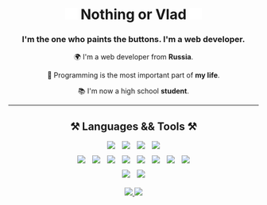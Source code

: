 <h1 align="center">
    <img src="assets/staycharlie-charlie2.gif">
    Nothing or Vlad 
    <img src="assets/staycharlie-charlie2.gif">
</h1>

<h3 align="center">I'm the one who paints the buttons. I'm a web developer.</h3>

<div align="center">

🌍 I'm a web developer from **Russia**.

💓 Programming is the most important part of **my life**.

📚 I'm now a high school **student**.
</div>

<hr/>

<div align="center">
    <h2 align="center">⚒️ Languages && Tools ⚒️</h2>
    <div style="margin-bottom: 10px;">
        <img src="https://cdn.jsdelivr.net/gh/devicons/devicon/icons/javascript/javascript-plain.svg" width="38" style="margin-right: 10px"/>
        <img src="https://cdn.jsdelivr.net/gh/devicons/devicon/icons/typescript/typescript-plain.svg" width="38" style="margin-right: 10px"/>
        <img src="https://cdn.jsdelivr.net/gh/devicons/devicon/icons/html5/html5-plain.svg" width="38" style="margin-right: 10px"/>
        <img src="https://cdn.jsdelivr.net/gh/devicons/devicon/icons/css3/css3-plain.svg" width="38"/>
    </div>
    <div style="margin-bottom: 10px;">
        <img src="https://cdn.jsdelivr.net/gh/devicons/devicon/icons/sass/sass-original.svg" width="38" style="margin-right: 10px"/>
        <img src="https://cdn.jsdelivr.net/gh/devicons/devicon/icons/tailwindcss/tailwindcss-plain.svg" width="38" style="margin-right: 10px"/>
        <img src="https://cdn.jsdelivr.net/gh/devicons/devicon/icons/react/react-original.svg" width="38" style="margin-right: 10px"/>
        <img src="https://cdn.jsdelivr.net/gh/devicons/devicon/icons/nextjs/nextjs-line.svg" width="38" style="margin-right: 10px"/>
        <img src="https://cdn.jsdelivr.net/gh/devicons/devicon/icons/webpack/webpack-plain.svg" width="38" style="margin-right: 10px"/>
        <img src="https://raw.githubusercontent.com/danielcranney/readme-generator/main/public/icons/skills/vite-colored.svg" width="38" style="margin-right: 10px"/>
        <img src="https://cdn.jsdelivr.net/gh/devicons/devicon/icons/docker/docker-plain.svg" width="38" style="margin-right: 10px"/>
        <img src="https://cdn.jsdelivr.net/gh/devicons/devicon/icons/git/git-original.svg" width="38"/>
    </div>
    <div>
        <img src="https://cdn.jsdelivr.net/gh/devicons/devicon/icons/photoshop/photoshop-plain.svg" width="38" style="margin-right: 10px"/>
        <img src="https://cdn.jsdelivr.net/gh/devicons/devicon/icons/figma/figma-original.svg" width="38"/>
    </div>
</div>
<br>

<div align="center"> 
  <a href="mailto:vladislav.tsiganov.04@gmail.com" target="_blank" rel="noopener noreferrer">
    <img src="https://img.shields.io/badge/Gmail-E05C45?style=for-the-badge&logo=gmail&logoColor=fff" />
  </a>
  <a href="https://t.me/Royal_waffle" target="_blank" rel="noopener noreferrer">
    <img src="https://img.shields.io/badge/Telegram-0076B5?style=for-the-badge&logo=Telegram&logoColor=fff" />
  </a>
</div>
